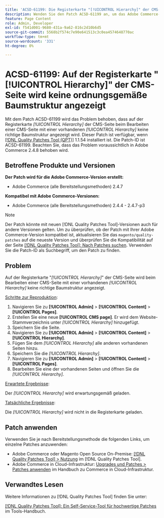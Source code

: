```yaml
---
title: 'ACSD-61199: Die Registerkarte "[!UICONTROL Hierarchy]" der CMS-Seite zeigt keine ordnungsgemäße Baumstruktur an'
description: Wenden Sie den Patch ACSD-61199 an, um das Adobe Commerce-Problem zu beheben, bei dem auf der Registerkarte *[!UICONTROL Hierarchy]* der CMS-Seite beim Bearbeiten einer CMS-Seite mit einer vorhandenen *[!UICONTROL Hierarchy]* keine richtige Baumstruktur angezeigt wird.
feature: Page Content
role: Admin, Developer
exl-id: f541d001-9680-431a-9a62-816c2d10b6d5
source-git-commit: 5568b2f574c7e90e641513c3c0ea4574648770ac
workflow-type: tm+mt
source-wordcount: '331'
ht-degree: 0%

---
```


# ACSD-61199: Auf der Registerkarte &quot;[!UICONTROL Hierarchy]&quot; der CMS-Seite wird keine ordnungsgemäße Baumstruktur angezeigt

Mit dem Patch ACSD-61199 wird das Problem behoben, dass auf der Registerkarte *[!UICONTROL Hierarchy]* der CMS-Seite beim Bearbeiten einer CMS-Seite mit einer vorhandenen *[!UICONTROL Hierarchy]* keine richtige Baumstruktur angezeigt wird. Dieser Patch ist verfügbar, wenn [[!DNL Quality Patches Tool (QPT)]](/help/tools/quality-patches-tool/quality-patches-tool-to-self-serve-quality-patches.md) 1.1.54 installiert ist. Die Patch-ID ist ACSD-61199. Beachten Sie, dass das Problem voraussichtlich in Adobe Commerce 2.4.8 behoben wird.

## Betroffene Produkte und Versionen

**Der Patch wird für die Adobe Commerce-Version erstellt:**

* Adobe Commerce (alle Bereitstellungsmethoden) 2.4.7

**Kompatibel mit Adobe Commerce-Versionen:**

* Adobe Commerce (alle Bereitstellungsmethoden) 2.4.4 - 2.4.7-p3

>[!NOTE]
>
>Der Patch könnte mit neuen [!DNL Quality Patches Tool]-Versionen auch für andere Versionen gelten. Um zu überprüfen, ob der Patch mit Ihrer Adobe Commerce-Version kompatibel ist, aktualisieren Sie das `magento/quality-patches` auf die neueste Version und überprüfen Sie die Kompatibilität auf der Seite [[!DNL Quality Patches Tool]: Nach Patches suchen](https://experienceleague.adobe.com/tools/commerce-quality-patches/index.html). Verwenden Sie die Patch-ID als Suchbegriff, um den Patch zu finden.

## Problem

Auf der Registerkarte &quot;*[!UICONTROL Hierarchy]*&quot; der CMS-Seite wird beim Bearbeiten einer CMS-Seite mit einer vorhandenen *[!UICONTROL Hierarchy]* keine richtige Baumstruktur angezeigt.

<u>Schritte zur Reproduktion</u>:

1. Navigieren Sie zu **[!UICONTROL Admin]** > **[!UICONTROL Content]** > **[!UICONTROL Pages]**.
1. Erstellen Sie eine neue **[!UICONTROL CMS page]**. Er wird dem Website-Stammverzeichnis unter *[!UICONTROL Hierarchy]* hinzugefügt.
1. Speichern Sie die Seite.
1. Navigieren Sie zu **[!UICONTROL Admin]** > **[!UICONTROL Content]** > **[!UICONTROL Hierarchy]**.
1. Fügen Sie dem *[!UICONTROL Hierarchy]* alle anderen vorhandenen Seiten hinzu.
1. Speichern Sie die *[!UICONTROL Hierarchy]*.
1. Navigieren Sie zu **[!UICONTROL Admin]** > **[!UICONTROL Content]** > **[!UICONTROL Pages]**.
1. Bearbeiten Sie eine der vorhandenen Seiten und öffnen Sie die *[!UICONTROL Hierarchy]*.

<u>Erwartete Ergebnisse</u>:

Der *[!UICONTROL Hierarchy]* wird erwartungsgemäß geladen.

<u>Tatsächliche Ergebnisse</u>:

Die *[!UICONTROL Hierarchy]* wird nicht in die Registerkarte geladen.

## Patch anwenden

Verwenden Sie je nach Bereitstellungsmethode die folgenden Links, um einzelne Patches anzuwenden:

* Adobe Commerce oder Magento Open Source On-Premise: [[!DNL Quality Patches Tool] > Nutzung](/help/tools/quality-patches-tool/usage.md) im [!DNL Quality Patches Tool].
* Adobe Commerce in Cloud-Infrastruktur: [Upgrades und Patches > Patches anwenden](https://experienceleague.adobe.com/docs/commerce-cloud-service/user-guide/develop/upgrade/apply-patches.html) im Handbuch zu Commerce in Cloud-Infrastruktur.

## Verwandtes Lesen

Weitere Informationen zu [!DNL Quality Patches Tool] finden Sie unter:

[[!DNL Quality Patches Tool]: Ein Self-Service-Tool für hochwertige Patches](/help/tools/quality-patches-tool/quality-patches-tool-to-self-serve-quality-patches.md) im Tools-Handbuch.

